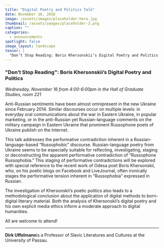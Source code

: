 ```yaml
---
title: "Digital Poetry and Politics Talk"
date: November 16, 2016
image: /assets/images/placeholder-hero.jpg
thumbnail: /assets/images/placeholder-3.png
caption: ""
categories: 
  - announcements
spotlight: false 
image_layout: landscape
teaser: |
  "Don’t Stop Reading: Boris Khersonskii’s Digital Poetry and Politics Wednesday, November 16 from 4:00-6:00pm in the Hall of Graduate Studies, room 221 Anti-Russian sentiments have been almost..."
---
```


<h3>"Don’t Stop Reading": Boris Khersonskii’s Digital Poetry and Politics</h3>
<em>Wednesday, November 16 from 4:00-6:00pm in the Hall of Graduate Studies, room 221</em>
   
Anti-Russian sentiments have been almost omnipresent in the new Ukraine since February 2014. Similar discourses occur on multiple levels: in everyday oral communications about the war in Eastern Ukraine, in popular marketing, or in the anti-Russian yet Russian-language comments on the military campaign in Eastern Ukraine that prominent Russophone poets of Ukraine publish on the Internet.
   
This talk addresses the performative contradiction inherent in a Russian-language-based “Russophobic” discourse. Russian-language poetry from Ukraine seems to be especially suitable for reflecting, investigating, staging or deconstructing the apparent performative contradiction of “Russophone Russophobia.” This staging of performative contradictions will be explored with special reference to the recent work of Odesa poet Boris Khersonskii, who, on his poetic blogs on Facebook and LiveJournal, often ironically stages the performative tension inherent in “Russophobia” expressed in Russian.
   
The investigation of Khersonskii’s poetic politics also leads to a methodological conclusion about the application of digital methods to born-digital literary material. Both the analysis of Khersonskii’s digital poetry and his own explicit media ethics inform a moderate approach to digital humanities.
   
All are welcome to attend!

----
   
<strong>Dirk Uffelmann</strong>is a Professor of Slavic Literatures and Cultures at the University of Passau.